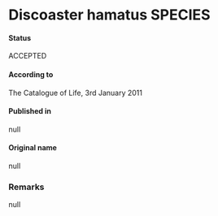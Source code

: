 Discoaster hamatus SPECIES
=======

#### Status
ACCEPTED

#### According to
The Catalogue of Life, 3rd January 2011

#### Published in
null

#### Original name
null

### Remarks
null